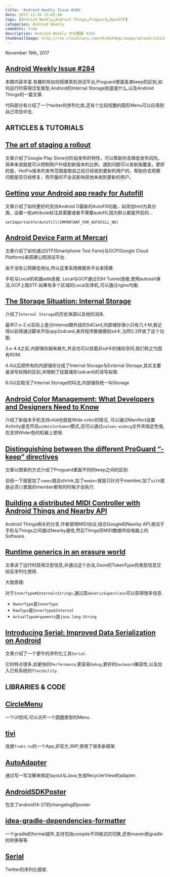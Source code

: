 ```yaml
---
title: 'Android Weekly Issue #284'
date: 2017-11-26 13:02:46
tags: [Android Weekly,Android Things,Proguard,OpenSTF]
categories: Android Weekly
comments: true
description: Android Weekly 中文概要 #284
thumbnailImage: http://res.cloudinary.com/dtn0pkdmg/image/upload/v1511672886/284_bs7nou.jpg
---
```


November 19th, 2017

## [Android Weekly Issue #284](http://androidweekly.net/issues/issue-284)

本期内容丰富.有趣的有如何搭建真机测试平台,Proguard里面各类keep的区别,如何运行时获得泛型类型,Android的Internal Storage到底是什么,以及Android Things的一篇文章.

代码部分有介绍了一个twiiter的序列化库,还有个比较炫酷的圆形Menu可以应用到自己项目中去.


<!--more-->

## ARTICLES & TUTORIALS

## [The art of staging a rollout ](https://medium.com/bleeding-edge/the-art-of-staging-a-rollout-8e203b337b75)

文章介绍了Google Play Store分阶段发布的特性，可以帮助你去降低发布风险。
简单来说就是可以控制用户升级到新版本的比例，遇到问题可以发新版覆盖，更好的是，HotFix版本的发布范围是取自之前已经收到更新的用户的，帮助你去观察问题是否已经修复，而尽量的不会去影响其他未收到更新的用户。


## [Getting your Android app ready for Autofill ](https://android-developers.googleblog.com/2017/11/getting-your-android-app-ready-for.html)

文章介绍了如何更好的支持Android O最新的AutoFill功能，如添加hint为其分类，设置一些attribute标注其需要或者不需要autofill,因为默认都是开启的...

```
setImportantForAutofill(IMPORTANT_FOR_AUTOFILL_NO)
```


## [Android Device Farm at Mercari ](https://medium.com/mercari-engineering/android-device-farm-at-mercari-3197237df0e1)

文章介绍了如何通过STF(Smartphone Test Farm)与GCP(Google Cloud Platform)来搭建公网测试平台.

由于没有公网静态地址,所以这里采用微服务平台来搭建.

手机与Local的机器adb连接, Local与GCP通过SSH Tunnel连接,使用autossh保活,GCP上跑STF.如果有多个区域的Local实体机,可以通过nginx均衡.


## [The Storage Situation: Internal Storage ](https://commonsware.com/blog/2017/11/13/storage-situation-internal-storage.html)

介绍了`Internal Storage`的历史渊源以及他的消失.

最早(1.x-2.x)实际上是分Internal跟外挂的SdCard,内部储存很小只有几十M,我记得以前得通过脚本开启app2sdcard,来将程序数据挪到sd卡,当然2.3开放了这个功能.

3.x-4.4之前,内部储存越来越大,并且也可以挂载非sd卡的储存空间,我们称之为固有ROM.

4.4以后把所有的内部储存分成了Internal Storage与External Storage,其实主要是读写权限的区别,并限制了挂载储存(sdcard)的读写权限.

8.0以后取消了Internal Storage的叫法,内部储存统一叫Storage


## [Android Color Management: What Developers and Designers Need to Know ](https://medium.com/google-design/android-color-management-what-developers-and-designers-need-to-know-4fdd8054557e)

介绍了新版本手机支持`sRGB`也就是Wide color的情况, 可以通过Manifect设置Activity是否开启`wideColorGamut`模式,还可以通过`values-widecg`文件夹指定色值,在支持Wider色的机器上使用.


## [Distinguishing between the different ProGuard “-keep” directives ](https://jebware.com/blog/?p=418)

文章以图表的方式介绍了Proguard里面不同的keep之间的区别.

总结一下就是加了`names`就会shrink,加了`member`就是只针对于member,加了`with`就是必须`{}`里面的member都有的时候才会执行.


## [Building a distributed MIDI Controller with Android Things and Nearby API ](https://medium.com/@tomaszrykala/building-a-distributed-midi-controller-with-android-things-and-nearby-api-7011f1f3189c)

Android Things相关的分享,作者使用MIDI协议,结合Google的Nearby API,相当于手机与Things之间通过Nearby通信,然后Things将MIDI数据传给电脑上的Software.


## [Runtime generics in an erasure world ](http://helw.net/2017/11/09/runtime-generics-in-an-erasure-world/)

文章讲了运行时获得泛型信息,并通过这个办法,Gson的TokenType将类型信息交给反序列化使用.

大致原理:

对于`InnerType#Internal<String>`,通过其`GenericSuperclass`可以获得很多信息.

- `OwnerType`是`InnerType`
- `RawType`是`InnerType$Internal`
- `ActualTypeArguments`是`java.lang.String`

## [Introducing Serial: Improved Data Serialization on Android ](https://blog.twitter.com/engineering/en_us/topics/open-source/2017/introducing-serial.html)

文章介绍了一个更牛的序列化工具`Serial`.

它的特点很多,如更快的`Perfermance`,更容易`Debug`,更好的`backward`兼容性,以及加入已有系统的`flexibility`.


## LIBRARIES & CODE


## [CircleMenu ](https://github.com/Ramotion/circle-menu-android)

一个UI空间,可以点开一个圆圈类型的Menu.


## [tivi ](https://github.com/chrisbanes/tivi)

连接`Trakt.tv`的一个App,非官方,WIP,使用了很多新框架.


## [AutoAdapter ](https://github.com/Zuluft/AutoAdapter)

通过写一写注解来绑定layout与Java,生成RecyclerView的adapter.


## [AndroidSDKPoster ](https://github.com/PGSSoft/AndroidSDKPoster)

包含了android14-27的changelog的poster


## [idea-gradle-dependencies-formatter ](https://github.com/platan/idea-gradle-dependencies-formatter)

一个gradle的format插件,支持包括compile不同格式的切换,还有maven到gradle的转换等等.


## [Serial ](https://github.com/twitter/serial)

Twitter的序列化框架.
